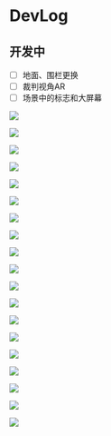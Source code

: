 ﻿# DevLog

## 开发中

- [ ] 地面、围栏更换
- [ ] 裁判视角AR
- [ ] 场景中的标志和大屏幕

![](Images/Version060421B.png)

![](Images/Version060421A.png)

![](Images/Version060321.png)

![](Images/Version053021.png)

![](Images/Version052921.png)

![](Images/Version052821B.png)

![](Images/Version052821.png)

![](Images/Version052621A.png)

![](Images/Version052621.png)

![](Images/Version052521A.png)

![](Images/Version052521.png)

![](Images/Version052421.png)

![](Images/Version052321.png)

![](Images/Version042321.png)

![](Images/Version042021.png)

![](Images/Version041821B.png)

![](Images/Version041821A.png)

![](Images/Version041721.png)

![](Images/Version041621.png)
